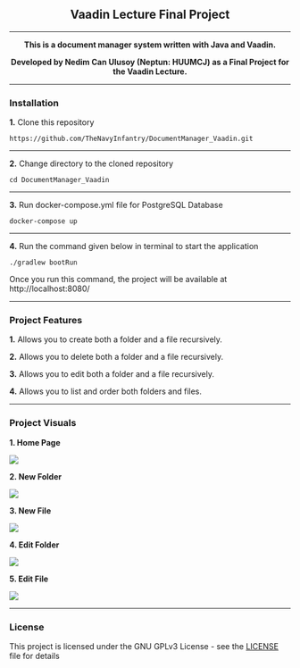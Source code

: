 <center><h2>Vaadin Lecture Final Project</h2></center>

---
<center>
<b>This is a document manager system written with Java and Vaadin.</b>

<b>Developed by Nedim Can Ulusoy (Neptun: HUUMCJ) as a Final Project for the Vaadin Lecture.</b>
</center>

---

### Installation

**1.** Clone this repository

```
https://github.com/TheNavyInfantry/DocumentManager_Vaadin.git
```

---
**2.** Change directory to the cloned repository

```
cd DocumentManager_Vaadin 
```

---

**3.** Run docker-compose.yml file for PostgreSQL Database

```
docker-compose up
```

---

**4.** Run the command given below in terminal to start the application

```
./gradlew bootRun
```

Once you run this command, the project will be available at http://localhost:8080/

---

### Project Features

**1.** Allows you to create both a folder and a file recursively.

**2.** Allows you to delete both a folder and a file recursively.

**3.** Allows you to edit both a folder and a file recursively.

**4.** Allows you to list and order both folders and files.

---

### Project Visuals

**1. Home Page**

![](../docmanager/visuals/fileA.png)

**2. New Folder**

![](../docmanager/visuals/fileB.png)

**3. New File**

![](../docmanager/visuals/fileC.png)

**4. Edit Folder**

![](../docmanager/visuals/fileD.png)

**5. Edit File**

![](../docmanager/visuals/fileE.png)

---

### License

This project is licensed under the GNU GPLv3 License - see the [LICENSE](LICENSE) file for details
